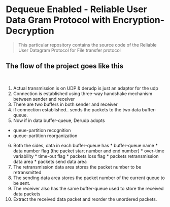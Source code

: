 # Dequeue Enabled - Reliable User Data Gram Protocol with Encryption-Decryption 

> This particular repository contains the source code of the Reliable User Datagram Protocol for File transfer protocol

## The flow of the project goes like this
<br>

1. Actual transmission is on UDP & derudp is just an adaptor for the udp
2. Connection is established using three-way handshake mechanism between sender and receiver
3. There are two buffers in both sender and receiver
4. if connection established.. sends the packets to the two data buffer-queue.
5. Now if in data buffer-queue, 
	Derudp adopts 
* queue-partition recognition
* queue-partition reorganization

6. Both the sides, data in each buffer-queue has
		* buffer-queue name
		* data number flag (the packet start number and end number)
		* over-time variability
		* time-out flag
		* packets loss flag
		* packets retransmission data area
		* packets send data area
7. The retransmission data area stores the packet number to be retransmitted
8. The sending data area stores the packet number of the current queue to be sent.
9. The receiver also has the same buffer-queue used to store the received data packets
10. Extract the received data packet and reorder the unordered packets.
